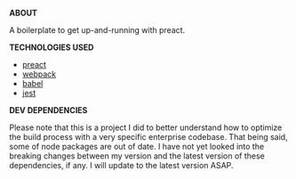 **ABOUT**

A boilerplate to get up-and-running with preact.

**TECHNOLOGIES USED**
* [preact](https://preactjs.com/)
* [webpack](https://webpack.js.org/)
* [babel](https://babeljs.io/)
* [jest](https://jestjs.io/)

**DEV DEPENDENCIES**

Please note that this is a project I did to better understand how to optimize the build process with a very specific enterprise codebase.
That being said, some of node packages are out of date. I have not yet looked into the breaking changes between my version and the latest version of these dependencies, if any. I will update to the latest version ASAP.